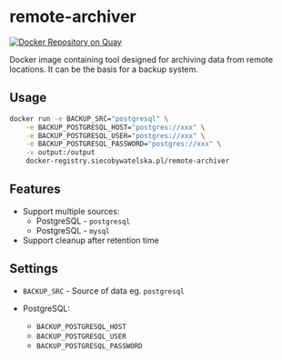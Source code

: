 # remote-archiver

[![Docker Repository on Quay](https://quay.io/repository/watchdogpolska/remote-archiver/status "Docker Repository on Quay")](https://quay.io/repository/watchdogpolska/remote-archiver)

Docker image containing tool designed for archiving data from remote locations. It can be the basis for a backup system.

## Usage

```bash
docker run -e BACKUP_SRC="postgresql" \
    -e BACKUP_POSTGRESQL_HOST="postgres://xxx" \
    -e BACKUP_POSTGRESQL_USER="postgres://xxx" \
    -e BACKUP_POSTGRESQL_PASSWORD="postgres://xxx" \
    -v output:/output
    docker-registry.siecobywatelska.pl/remote-archiver
```

## Features

* Support multiple sources:
  * PostgreSQL - ```postgresql```
  * PostgreSQL - ```mysql```
* Support cleanup after retention time

## Settings

* ```BACKUP_SRC``` - Source of data eg. ```postgresql```
* PostgreSQL:

  * ```BACKUP_POSTGRESQL_HOST```
  * ```BACKUP_POSTGRESQL_USER```
  * ```BACKUP_POSTGRESQL_PASSWORD```
